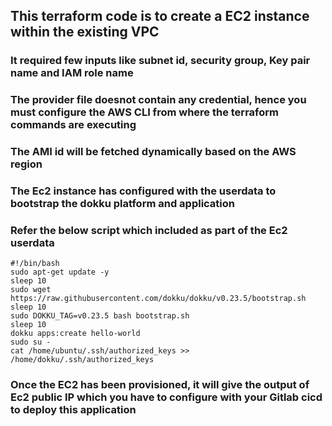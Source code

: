 ## This terraform code is to create a EC2 instance within the existing VPC 

### It required few inputs like subnet id, security group, Key pair name and IAM role name

### The provider file doesnot contain any credential, hence you must configure the AWS CLI from where the terraform commands are executing

### The AMI id will be fetched dynamically based on the AWS region

### The Ec2 instance has configured with the userdata  to bootstrap the dokku platform and application

### Refer the below script which included as part of the Ec2 userdata

```
#!/bin/bash
sudo apt-get update -y
sleep 10
sudo wget https://raw.githubusercontent.com/dokku/dokku/v0.23.5/bootstrap.sh
sleep 10
sudo DOKKU_TAG=v0.23.5 bash bootstrap.sh
sleep 10
dokku apps:create hello-world
sudo su -
cat /home/ubuntu/.ssh/authorized_keys >> /home/dokku/.ssh/authorized_keys

```

### Once the EC2 has been provisioned, it will give the output of Ec2 public IP which you have to configure with your Gitlab cicd to deploy this application